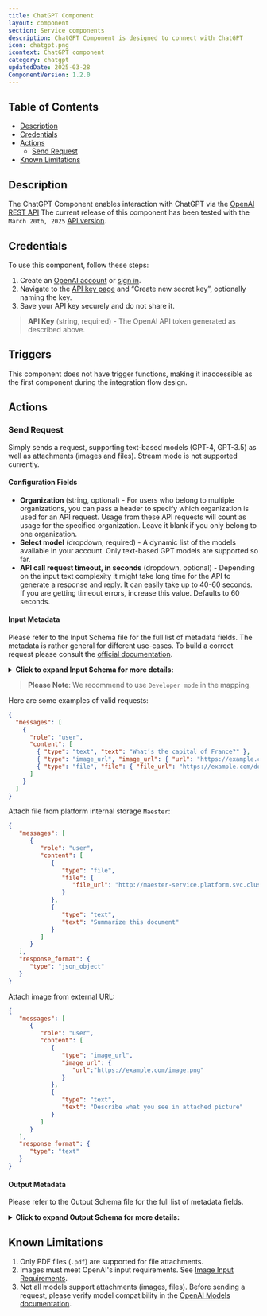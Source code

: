 ```yaml
---
title: ChatGPT Component
layout: component
section: Service components
description: ChatGPT Component is designed to connect with ChatGPT
icon: chatgpt.png
icontext: ChatGPT component
category: chatgpt
updatedDate: 2025-03-28
ComponentVersion: 1.2.0
---
```


## Table of Contents

* [Description](#description)
* [Credentials](#credentials)
* [Actions](#actions)
  * [Send Request](#send-request)
* [Known Limitations](#known-limitations)

## Description

The ChatGPT Component enables interaction with ChatGPT via the [OpenAI REST API](https://platform.openai.com/docs/api-reference/introduction)
The current release of this component has been tested with the `March 20th, 2025` [API version](https://platform.openai.com/docs/changelog).

## Credentials

To use this component, follow these steps:

1. Create an [OpenAI account](https://platform.openai.com/signup) or [sign in](https://platform.openai.com/login).
2. Navigate to the [API key page](https://platform.openai.com/account/api-keys) and “Create new secret key”, optionally naming the key.
3. Save your API key securely and do not share it.

> **API Key** (string, required) - The OpenAI API token generated as described above.

## Triggers

This component does not have trigger functions, making it inaccessible as the first component during the integration flow design.

## Actions
  
### Send Request

Simply sends a request, supporting text-based models (GPT-4, GPT-3.5) as well as attachments (images and files).
Stream mode is not supported currently.

#### Configuration Fields

* **Organization** (string, optional) - For users who belong to multiple organizations, you can pass a header to specify which organization is used for an API request. Usage from these API requests will count as usage for the specified organization. Leave it blank if you only belong to one organization.
* **Select model** (dropdown, required) - A dynamic list of the models available in your account. Only text-based GPT models are supported so far.
* **API call request timeout, in seconds** (dropdown, optional) - Depending on the input text complexity it might take long time for the API to generate a response and reply. It can easily take up to 40-60 seconds. If you are getting timeout errors, increase this value. Defaults to 60 seconds.

#### Input Metadata

Please refer to the Input Schema file for the full list of metadata fields. The metadata is rather general for different use-cases. To build a correct request please consult the [official documentation](https://platform.openai.com/docs/api-reference/chat/create).
<details close markdown="block"><summary><strong>Click to expand Input Schema for more details:</strong></summary>
```
{
  "type": "object",
  "properties": {
    "messages": {
      "type": "array",
      "help": {
        "description": "A list of messages comprising the conversation so far"
      },
      "required": true,
      "items": {
        "type": "object",
        "properties": {
          "role": {
            "type": "string",
            "help": {
              "description": "The role of the messages author, in this case system"
            },
            "required": true,
            "enum": [
              "system",
              "user",
              "assistant",
              "tool",
              "function"
            ]
          },
          "content": {
            "type": "array",
            "help": {
              "description": "An array of message content, which can include text, images, and file attachments"
            },
            "required": true,
            "items": {
              "type": "object",
              "properties": {
                "type": {
                  "type": "string",
                  "enum": ["text", "image_url", "file"],
                  "help": {
                    "description": "Type of message content"
                  },
                  "required": true
                },
                "text": {
                  "type": "string",
                  "help": {
                    "description": "The text content of the message (required if type is 'text')"
                  }
                },
                "image_url": {
                  "type": "object",
                  "help": {
                    "description": "An image included in the message (required if type is 'image_url')."
                  },
                  "properties": {
                    "url": {
                      "type": "string",
                      "help": {
                        "description": "URL of the image. The URL can point to either internal or external public storage."
                      }
                    },
                    "detail": {
                      "type": "string",
                      "help": {
                        "description": "The detail parameter tells the model what level of detail to use when processing and understanding the image (low, high, or auto to let the model decide). If you skip the parameter, the model will use auto. <a href='https://platform.openai.com/docs/guides/images?api-mode=chat#specify-image-input-detail-level'>More Info</a>"
                      }
                    }
                  }
                },
                "file": {
                  "type": "object",
                  "help": {
                    "description": "A file included in the message (required if type is 'file'). Only PDF files (.pdf) are supported for file attachments."
                  },
                  "properties": {
                    "file_url": {
                      "type": "string",
                      "help": {
                        "description": "URL of the file to be uploaded. The URL can point to either internal or external public storage."
                      }
                    }
                  }
                }
              }
            }
          },
          "name": {
            "type": "string",
            "help": {
              "description": "An optional name for the participant. Provides the model information to differentiate between participants of the same role"
            },
            "required": false
          },
          "tool_call_id": {
            "type": "string",
            "help": {
              "description": "Tool call that this message is responding to"
            },
            "required": false
          }
        }
      }
    },
    "frequency_penalty": {
      "type": "number",
      "help": {
        "description": "Number between -2.0 and 2.0. Positive values penalize new tokens based on their existing frequency in the text so far, decreasing the model's likelihood to repeat the same line verbatim"
      },
      "required": false
    },
    "logit_bias": {
      "type": "object",
      "help": {
        "description": "Modify the likelihood of specified tokens appearing in the completion. Accepts a JSON object that maps tokens (specified by their token ID in the tokenizer) to an associated bias value from -100 to 100. Mathematically, the bias is added to the logits generated by the model prior to sampling. The exact effect will vary per model, but values between -1 and 1 should decrease or increase likelihood of selection; values like -100 or 100 should result in a ban or exclusive selection of the relevant token"
      },
      "required": false
    },
    "max_tokens": {
      "type": "number",
      "help": {
        "description": "The maximum number of tokens to generate in the chat completion. The total length of input tokens and generated tokens is limited by the model's context length"
      },
      "required": false
    },
    "n": {
      "type": "number",
      "help": {
        "description": "How many chat completion choices to generate for each input message. Note that you will be charged based on the number of generated tokens across all of the choices. Keep n as 1 to minimize costs"
      },
      "required": false
    },
    "presence_penalty": {
      "type": "number",
      "help": {
        "description": "Number between -2.0 and 2.0. Positive values penalize new tokens based on whether they appear in the text so far, increasing the model's likelihood to talk about new topics"
      },
      "required": false
    },
    "response_format": {
      "type": "object",
      "help": {
        "description": "An object specifying the format that the model must output. Setting to { \"type\": \"json_object\" } enables JSON mode, which guarantees the message the model generates is valid JSON. Important: when using JSON mode, you must also instruct the model to produce JSON yourself via a system or user message. Without this, the model may generate an unending stream of whitespace until the generation reaches the token limit, resulting in a long-running and seemingly \"stuck\" request. Also note that the message content may be partially cut off if 'finish_reason=\"length\"', which indicates the generation exceeded 'max_tokens' or the conversation exceeded the max context length"
      },
      "required": false,
      "properties": {
        "type": {
          "type": "string",
          "help": {
            "description": "Must be one of 'text' or 'json_object'"
          },
          "required": false,
          "enum": [
            "text",
            "json_object"
          ]
        }
      }
    },
    "seed": {
      "type": "number",
      "help": {
        "description": "This feature is in Beta. If specified, our system will make a best effort to sample deterministically, such that repeated requests with the same seed and parameters should return the same result. Determinism is not guaranteed, and you should refer to the 'system_fingerprint' response parameter to monitor changes in the backend"
      },
      "required": false
    },
    "stop": {
      "type": "object",
      "help": {
        "description": "Up to 4 sequences where the API will stop generating further tokens"
      },
      "required": false
    },
    "stream": {
      "type": "boolean",
      "help": {
        "description": "If set, partial message deltas will be sent, like in ChatGPT. Tokens will be sent as data-only server-sent events as they become available, with the stream terminated by a data: [DONE] message"
      },
      "required": false
    },
    "temperature": {
      "type": "number",
      "help": {
        "description": "What sampling temperature to use, between 0 and 2. Higher values like 0.8 will make the output more random, while lower values like 0.2 will make it more focused and deterministic. We generally recommend altering this or 'top_p' but not both"
      },
      "required": false
    },
    "top_p": {
      "type": "number",
      "help": {
        "description": "An alternative to sampling with temperature, called nucleus sampling, where the model considers the results of the tokens with top_p probability mass. So 0.1 means only the tokens comprising the top 10% probability mass are considered. We generally recommend altering this or 'temperature' but not both"
      },
      "required": false
    },
    "tools": {
      "type": "array",
      "help": {
        "description": "A list of tools the model may call. Currently, only functions are supported as a tool. Use this to provide a list of functions the model may generate JSON inputs for"
      },
      "required": false,
      "items": {
        "type": "object",
        "properties": {
          "type": {
            "type": "string",
            "help": {
              "description": "The type of the tool. Currently, only function is supported"
            },
            "required": false
          },
          "function": {
            "type": "object",
            "required": false,
            "properties": {
              "description": {
                "type": "string",
                "help": {
                  "description": "A description of what the function does, used by the model to choose when and how to call the function"
                },
                "required": false
              },
              "name": {
                "type": "string",
                "help": {
                  "description": "The name of the function to be called. Must be a-z, A-Z, 0-9, or contain underscores and dashes, with a maximum length of 64"
                },
                "required": false
              },
              "parameters": {
                "type": "object",
                "help": {
                  "description": "The parameters the functions accepts, described as a JSON Schema object. See the guide for examples, and the JSON Schema reference for documentation about the format. To describe a function that accepts no parameters, provide the value {\"type\": \"object\", \"properties\": {}}"
                },
                "required": false
              }
            }
          }
        }
      }
    },
    "tool_choice": {
      "type": "object",
      "help": {
        "description": "Controls which (if any) function is called by the model. none means the model will not call a function and instead generates a message. auto means the model can pick between generating a message or calling a function. Specifying a particular function via {\"type: \"function\", \"function\": {\"name\": \"my_function\"}} forces the model to call that function. 'none' is the default when no functions are present. 'auto' is the default if functions are present"
      },
      "required": false
    },
    "user": {
      "type": "string",
      "help": {
        "description": "A unique identifier representing your end-user, which can help OpenAI to monitor and detect abuse"
      },
      "required": false
    },
    "function_call": {
      "type": "object",
      "help": {
        "description": "Deprecated in favor of tool_choice. Controls which (if any) function is called by the model. none means the model will not call a function and instead generates a message. auto means the model can pick between generating a message or calling a function. Specifying a particular function via {\"name\": \"my_function\"} forces the model to call that function. 'none' is the default when no functions are present. 'auto' is the default if functions are present."
      },
      "required": false
    },
    "functions": {
      "type": "object",
      "help": {
        "description": "Deprecated in favor of tools. A list of functions the model may generate JSON inputs for"
      },
      "required": false,
      "properties": {
        "description": {
          "type": "string",
          "help": {
            "description": "A description of what the function does, used by the model to choose when and how to call the function"
          },
          "required": false
        },
        "name": {
          "type": "string",
          "help": {
            "description": "The name of the function to be called. Must be a-z, A-Z, 0-9, or contain underscores and dashes, with a maximum length of 64"
          },
          "required": false
        },
        "parameters": {
          "type": "object",
          "help": {
            "description": "The parameters the functions accepts, described as a JSON Schema object. See the guide for examples, and the JSON Schema reference for documentation about the format. To describe a function that accepts no parameters, provide the value {\"type\": \"object\", \"properties\": {}}"
          },
          "required": false
        }
      }
    }
  }
}
```
</details>

> **Please Note**: We recommend to use `Developer mode` in the mapping.

Here are some examples of valid requests:

```json
{
  "messages": [
    {
      "role": "user",
      "content": [
        { "type": "text", "text": "What’s the capital of France?" },
        { "type": "image_url", "image_url": { "url": "https://example.com/image.png" } },
        { "type": "file", "file": { "file_url": "https://example.com/document.pdf" } }
      ]
    }
  ]
}
```

Attach file from platform internal storage `Maester`:

```json
{
   "messages": [
      {
         "role": "user",
         "content": [
            {
               "type": "file",
               "file": {
                  "file_url": "http://maester-service.platform.svc.cluster.local:3002/objects/{MAESTER_OBJECT_ID}?storage_type=maester"
               }
            },
            {
               "type": "text",
               "text": "Summarize this document"
            }
         ]
      }
   ],
   "response_format": {
      "type": "json_object"
   }
} 
```

Attach image from external URL:

```json
{
   "messages": [
      {
         "role": "user",
         "content": [
            {
               "type": "image_url",
               "image_url": {
                  "url":"https://example.com/image.png"
               }
            },
            {
               "type": "text",
               "text": "Describe what you see in attached picture"
            }
         ]
      }
   ],
   "response_format": {
      "type": "text"
   }
}
```

#### Output Metadata

Please refer to the Output Schema file for the full list of metadata fields.
<details close markdown="block"><summary><strong>Click to expand Output Schema for more details:</strong></summary>
```
{
  "type": "object",
  "properties": {
    "id": {
      "type": "string",
      "label": "A unique identifier for the chat completion",
      "required": true
    },
    "created": {
      "type": "number",
      "label": "The Unix timestamp (in seconds) of when the chat completion was created",
      "required": true
    },
    "model": {
      "type": "string",
      "label": "The model used for the chat completion",
      "required": true
    },
    "system_fingerprint": {
      "type": "string",
      "label": "This fingerprint represents the backend configuration that the model runs with",
      "required": true
    },
    "object": {
      "type": "string",
      "label": "The object type, which is always 'chat.completion'",
      "required": true,
      "enum": [
        "chat.completion"
      ]
    },
    "choices": {
      "type": "array",
      "required": true,
      "items": {
        "type": "object",
        "properties": {
          "finish_reason": {
            "type": "string",
            "label": "The reason the model stopped generating tokens. This will be 'stop' if the model hit a natural stop point or a provided stop sequence, 'length' if the maximum number of tokens specified in the request was reached, 'content_filter' if content was omitted due to a flag from our content filters, 'tool_calls' if the model called a tool, or 'function_call' (deprecated) if the model called a function",
            "required": true
          },
          "index": {
            "type": "number",
            "label": "The index of the choice in the list of choices",
            "required": true
          },
          "message": {
            "type": "object",
            "label": "A chat completion message generated by the model",
            "required": true,
            "properties": {
              "content": {
                "type": "string",
                "label": "The contents of the message",
                "required": false
              },
              "role": {
                "type": "string",
                "label": "The role of the author of this message",
                "required": true
              },
              "tool_calls": {
                "type": "array",
                "label": "The tool calls generated by the model, such as function calls",
                "required": false,
                "items": {
                  "type": "object",
                  "properties": {
                    "id": {
                      "type": "string",
                      "label": "The ID of the tool call",
                      "required": false
                    },
                    "type": {
                      "type": "string",
                      "label": "The type of the tool. Currently, only 'function' is supported",
                      "required": false
                    },
                    "function": {
                      "type": "object",
                      "label": "The function that the model called",
                      "required": false,
                      "properties": {
                        "name": {
                          "type": "string",
                          "label": "The name of the function to call",
                          "required": false
                        },
                        "arguments": {
                          "type": "string",
                          "label": "The arguments to call the function with, as generated by the model in JSON format. Note that the model does not always generate valid JSON, and may hallucinate parameters not defined by your function schema. Validate the arguments in your code before calling your function",
                          "required": false
                        }
                      }
                    }
                  }
                }
              },
              "function_call": {
                "type": "object",
                "label": "Deprecated and replaced by 'tool_calls'. The name and arguments of a function that should be called, as generated by the model",
                "required": false,
                "properties": {
                  "name": {
                    "type": "string",
                    "label": "The name of the function to call",
                    "required": false
                  },
                  "arguments": {
                    "type": "string",
                    "label": "The arguments to call the function with, as generated by the model in JSON format. Note that the model does not always generate valid JSON, and may hallucinate parameters not defined by your function schema. Validate the arguments in your code before calling your function",
                    "required": false
                  }
                }
              }
            }
          }
        }
      }
    }
  }
}
```
</details>

## Known Limitations

  1. Only PDF files (`.pdf`) are supported for file attachments.
  2. Images must meet OpenAI's input requirements. See [Image Input Requirements](https://platform.openai.com/docs/guides/images?api-mode=chat#image-input-requirements).
  3. Not all models support attachments (images, files). Before sending a request, please verify model compatibility in the [OpenAI Models documentation](https://platform.openai.com/docs/models).